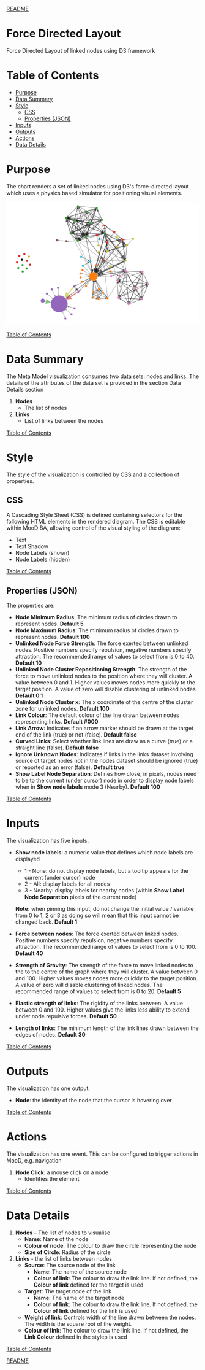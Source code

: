[README](../../README.md)

# Force Directed Layout

Force Directed Layout of linked nodes using D3 framework

# Table of Contents

*   [Purpose](#purpose)
*   [Data Summary](#data-summary)
*   [Style](#style)
    * [CSS](#css)
    * [Properties (JSON)](#properties-json)
*   [Inputs](#inputs)
*   [Outputs](#outputs)
*   [Actions](#actions)
*   [Data Details](#data-details)

# Purpose
The chart renders a set of linked nodes using D3's force-directed layout which uses a physics based simulator for positioning visual elements.

[![Directed Force Layout](images/force-directed-example.png "D3 Force Directed Layout")](https://www.d3indepth.com/force-layout/)

[Table of Contents](#table-of-contents)

# Data Summary

The Meta Model visualization consumes two data sets: nodes and links. The details of the attributes of the data set is provided in the section Data Details section
1.	__Nodes__
    * The list of nodes
1.  __Links__
    * List of links between the nodes

[Table of Contents](#table-of-contents)

# Style

The style of the visualization is controlled by CSS and a collection of properties.

## CSS

A Cascading Style Sheet (CSS) is defined containing selectors for the following HTML elements in the rendered diagram. The CSS is editable within MooD BA, allowing control of the visual styling of the diagram:

*	Text
*   Text Shadow
*   Node Labels (shown)
*   Node Labels (hidden)

[Table of Contents](#table-of-contents)

## Properties (JSON)

The properties are:

*   __Node Minimum Radius__: The minimum radius of circles drawn to represent nodes. __Default 5__
*   __Node Maximum Radius__: The minimum radius of circles drawn to represent nodes. __Default 100__
*   __Unlinked Node Force Strength__: The force exerted between unlinked nodes. Positive numbers specify repulsion, negative numbers specify attraction. The recommended range of values to select from is 0 to 40. __Default 10__
*   __Unlinked Node Cluster Repositioning Strength__: The strength of the force to move unlinked nodes to the position where they will cluster. A value between 0 and 1. Higher values moves nodes more quickly to the target position. A value of zero will disable clustering of unlinked nodes. __Default 0.1__
*   __Unlinked Node Cluster x__: The x coordinate of the centre of the cluster zone for unlinked nodes. __Default 100__
*	__Link Colour__: The default colour of the line drawn between nodes representing links. __Default #000__
*   __Link Arrow__: Indicates if an arrow marker should be drawn at the target end of the link (true) or not (false). __Default false__
*   __Curved Links__: Select whether link lines are draw as a curve (true) or a straight line (false). __Default false__
*   __Ignore Unknown Nodes__: Indicates if links in the links dataset involving source ot target nodes not in the nodes dataset should be ignored (true) or reported as an error (false). __Default true__
*   __Show Label Node Separation__: Defines how close, in pixels, nodes need to be to the current (under cursor) node in order to display node labels when in __Show node labels__ mode 3 (Nearby). __Default 100__

[Table of Contents](#table-of-contents)


# Inputs

The visualization has five inputs.

* __Show node labels__: a numeric value that defines which node labels are displayed
   * 1 - None: do not display node labels, but a tooltip appears for the current (under cursor) node
   * 2 - All: display labels for all nodes
   * 3 - Nearby: display labels for nearby nodes (within __Show Label Node Separation__ pixels of the current node)

  __Note:__ when pinning this input, do not change the initial value / variable from 0 to 1, 2 or 3 as doing so will mean that this input cannot be changed back. __Default 1__

* __Force between nodes__: The force exerted between linked nodes. Positive numbers specify repulsion, negative numbers specify attraction. The recommended range of values to select from is 0 to 100. __Default 40__

* __Strength of Gravity__: The strength of the force to move linked nodes to the to the centre of the graph where they will cluster. A value between 0 and 100. Higher values moves nodes more quickly to the target position. A value of zero will disable clustering of linked nodes. The recommended range of values to select from is 0 to 20. __Default 5__

* __Elastic strength of links__: The rigidity of the links between.  A value between 0 and 100. Higher values give the links less ability to extend under node repulsive forces. __Default 50__

* __Length of links__: The minimum length of the link lines drawn between the edges of nodes. __Default 30__

[Table of Contents](#table-of-contents)

# Outputs

The visualization has one output.

* __Node__: the identity of the node that the cursor is hovering over

[Table of Contents](#table-of-contents)

# Actions

The visualization has one event. This can be configured to trigger actions in MooD, e.g. navigation
1.	__Node Click__: a mouse click on a node
    * Identifies the element

[Table of Contents](#table-of-contents)

# Data Details

1.	__Nodes__ – The list of nodes to visualise
    *	__Name__: Name of the node
    *   __Colour of node__: The colour to draw the circle representing the node
    *   __Size of Circle__: Radius of the circle
1.  __Links__ - the list of links between nodes
    *   __Source__: The source node of the link
        *    __Name__: The name of the source node
        *    __Colour of link__: The colour to draw the link line. If not defined, the __Colour of link__ defined for the target is used
    *   __Target__: The target node of the link
        *    __Name__: The name of the target node
        *    __Colour of link__: The colour to draw the link line. If not defined, the __Colour of link__ defined for the link is used
    *   __Weight of link__: Controls width of the line drawn between the nodes. The width is the square root of the weight. 
    *   __Colour of link__: The colour to draw the link line. If not defined, the __Link Colour__ defined in the stylep is used


[Table of Contents](#table-of-contents)

[README](../../README.md)
